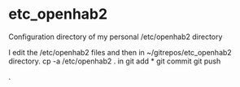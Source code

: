 # etc_openhab2
Configuration directory of my personal /etc/openhab2 directory

I edit the /etc/openhab2 files and then
in ~/gitrepos/etc_openhab2 directory.
cp -a /etc/openhab2 . in
git add *
git commit
git push

.
